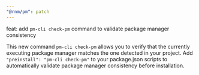 ```yaml
---
"@rnm/pm": patch
---
```


feat: add `pm-cli check-pm` command to validate package manager consistency

This new command `pm-cli check-pm` allows you to verify that the currently executing package manager matches the one detected in your project. Add `"preinstall": "pm-cli check-pm"` to your package.json scripts to automatically validate package manager consistency before installation.
